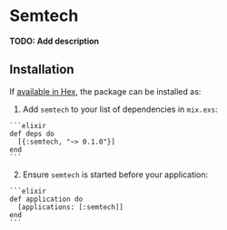 # Semtech

**TODO: Add description**

## Installation

If [available in Hex](https://hex.pm/docs/publish), the package can be installed as:

  1. Add `semtech` to your list of dependencies in `mix.exs`:

    ```elixir
    def deps do
      [{:semtech, "~> 0.1.0"}]
    end
    ```

  2. Ensure `semtech` is started before your application:

    ```elixir
    def application do
      [applications: [:semtech]]
    end
    ```

